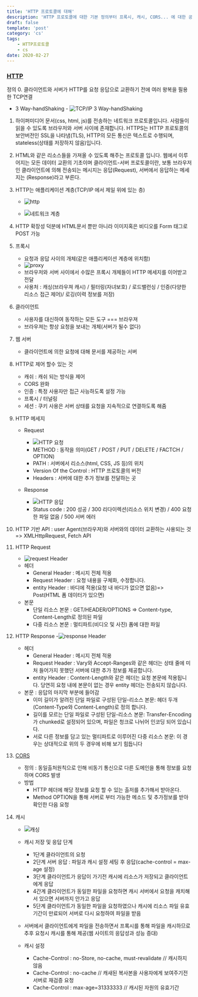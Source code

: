 ```yaml
---
title: 'HTTP 프로토콜에 대해'
description: 'HTTP 프로토콜에 대한 기본 정의부터 프록시, 캐시, CORS... 에 대한 공부'
draft: false
template: 'post'
category: 'cs'
tags:
    - HTTP프로토콜
    - cs
date: 2020-02-27
---
```


### [HTTP](https://developer.mozilla.org/ko/docs/Glossary/HTTP)

정의 0. 클라이언트와 서버가 HTTP를 요청 응답으로 교환하기 전에 여러 왕복을 필용한 TCP연결  
 - 3 Way-handShaking - ![TCP/IP 3 Way-handShaking](https://t1.daumcdn.net/cfile/tistory/99087C405C18E3CD28)

1. 하이퍼미디어 문서(css, html, js)를 전송하는 네트워크 프로토콜입니다. 사람들이 읽을 수 있도록 브라우저와 서버 사이에 존재합니다. HTTPS는 HTTP 프로토콜의 보안버전인 SSL을 나타냄(TLS), HTTP의 모든 통신은 텍스트로 수행되며, stateless(상태를 저장하지 않음)입니다.

2. HTML와 같은 리소스들을 가져올 수 있도록 해주는 프로토콜 입니다. 웹에서 이루어지는 모든 데이터 교환의 기초이며 클라이언트-서버 프로토콜이란, 보통 브라우저인 클라이언트에 의해 전송되는 메시지는 응답(Request), 서버에서 응답하는 메세지는 (Response)라고 부른다.

3. HTTP는 애플리케이션 계층(TCP/IP 에서 제일 위에 있는 층)

    - ![http](https://media.prod.mdn.mozit.cloud/attachments/2016/08/09/13673/6d339b54f6873b97728986a2d9d930dd/HTTP%20%26%20layers.png)

    - ![네트워크 계층](https://t1.daumcdn.net/cfile/tistory/213F623C566BAE253B)

4. HTTP 확장성 덕분에 HTML문서 뿐만 아니라 이미지혹은 비디오를 Form 태그로 POST 가능

5. 프록시
    - 요청과 응답 사이의 개체(같은 애플리케이션 계층에 위치함)
    - ![proxy](https://media.prod.mdn.mozit.cloud/attachments/2016/08/09/13679/f99e6e5172b5911ac594f7a7395797b0/Client-server-chain.png)
    - 브라우저와 서버 사이에서 수많은 프록시 개체들이 HTTP 메세지를 이어받고 전달
    - 사용처 : 캐싱(브라우져 캐시) / 필터링(자녀보호) / 로드밸런싱 / 인증(다양한 리소스 접근 제어)/ 로깅(이력 정보를 저장)
6. 클라이언트

    - 사용자를 대신하여 동작하는 모든 도구 === 브라우져
    - 브라우져는 항상 요청을 보내는 개체(서버가 될수 없다)

7. 웹 서버

    - 클라이언트에 의한 요청에 대해 문서를 제공하는 서버

8. HTTP로 제어 할수 있는 것

    - 캐쉬 : 캐쉬 되는 방식을 제어
    - CORS 완화
    - 인증 : 특정 사용자만 접근 사능하도록 설정 가능
    - 프록시 / 터널링
    - 세션 : 쿠키 사용은 서버 상태를 요청을 지속적으로 연결하도록 해줌

9. HTTP 메세지

    - Request

        - ![HTTP 요청](https://mdn.mozillademos.org/files/13687/HTTP_Request.png)
        - METHOD : 동작을 의미(GET / POST / PUT / DELETE / FACTCH / OPTION)
        - PATH : 서버에서 리소스(html, CSS, JS 등)의 위치
        - Version Of the Control : HTTP 프로토콜의 버전
        - Headers : 서버에 대한 추가 정보를 전달하는 곳

    - Response
        - ![HTTP 응답](https://mdn.mozillademos.org/files/13691/HTTP_Response.png)
        - Status code : 200 성공 / 300 리다이렉션(리소스 위치 변경) / 400 요청한 파일 없음 / 500 서버 에러

10. HTTP 기반 API : user Agent(브라우져)와 서버와의 데이터 교환하는 사용되는 것 => XMLHttpRequest, Fetch API

11. HTTP Request

    - ![request Header](https://mdn.mozillademos.org/files/13821/HTTP_Request_Headers2.png)
    - 헤더
        - General Header : 메시지 전체 적용
        - Request Header : 요청 내용을 구체화, 수정합니다.
        - entity Header : 바디에 적용(요청 내 바디가 없으면 없음)=> Post(HTML 폼 데이터가 있으면)
    - 본문
        - 단일 리소스 본문 : GET/HEADER/OPTIONS => Content-type, Content-Length로 정의된 파일
        - 다중 리소스 본문 : 멀티파트(비디오 및 사진) 폼에 대한 파일

12. HTTP Response -![response Header](https://mdn.mozillademos.org/files/13823/HTTP_Response_Headers2.png)

    - 헤더
        - General Header : 메시지 전체 적용
        - Request Header : Vary와 Accept-Ranges와 같은 헤더는 상태 줄에 미처 들어가지 못했던 서버에 대한 추가 정보를 제공합니다.
        - entity Header : Content-Length와 같은 헤더는 요청 본문에 적용됩니다. 당연히 요청 내에 본문이 없는 경우 entity 헤더는 전송되지 않습니다.
    - 본문 : 응답의 마지막 부분에 들어감
        - 이미 길이가 알려진 단일 파일로 구성된 단일-리소스 본문: 헤더 두개(Content-Type와 Content-Length)로 정의 합니다.
        - 길이를 모르는 단일 파일로 구성된 단일-리소스 본문: Transfer-Encoding가 chunked로 설정되어 있으며, 파일은 청크로 나뉘어 인코딩 되어 있습니다.
        - 서로 다른 정보를 담고 있는 멀티파트로 이루어진 다중 리소스 본문: 이 경우는 상대적으로 위의 두 경우에 비해 보기 힘듭니다

13. [CORS](https://developer.mozilla.org/ko/docs/Web/HTTP/CORS)
    - 정의 : 동일출처원칙으로 인해 비동기 통신으로 다른 도메인을 통해 정보를 요청하며 CORS 발생
    - 방법
        - HTTP 헤더에 해당 정보를 요청 할 수 있는 출저를 추가해서 받아온다.
        - Method OPTION을 통해 서버로 부터 가능한 메소드 및 추가정보를 받아 확인한 다음 요청
14. 캐시

    - ![캐싱](https://mdn.mozillademos.org/files/13771/HTTPStaleness.png)
    - 캐시 저장 및 응답 단계

        - 1단계 클라이언트의 요청
        - 2단계 서버 응답 : 파일과 캐시 설정 세팅 후 응답(cache-control = max-age 설정)
        - 3단계 클라이언트가 응답이 가기전 캐시에 리소스가 저장되고 클라이언트에게 응답
        - 4간계 클라이언트가 동일한 파일을 요청하면 캐시 서버에서 요청을 캐치해서 있으면 서버까지 안가고 응답
        - 5단계 클라이언트가 동일한 파일을 요청하였으나 캐시에 리소스 파일 유효기간이 만료되어 서버로 다시 요청하여 파일을 받음

    - 서버에서 클라이언트에게 파일을 전송하면서 프록시를 통해 파일을 캐시하므로 추후 요청시 캐시를 통해 제공(웹 사이트의 응답성과 성능 증대)
    - 캐시 설정
        - Cache-Control : no-Store, no-cache, must-revalidate // 캐시하지 않음
        - Cache-Control : no-cache // 캐새된 복사본을 사용자에게 보여주기전 서버로 재검증 요청
        - Cache-Control : max-age=31333333 // 캐시된 자원의 유효기간
